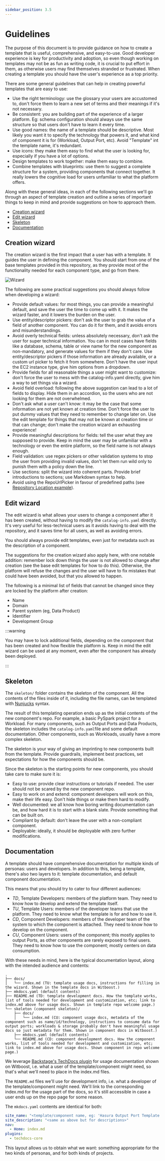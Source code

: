 ```yaml
---
sidebar_position: 3.5
---
```

# Guidelines

The purpose of this document is to provide guidance on how to create a template that is useful, comprehensive, and easy-to-use. Good developer experience is key for productivity and adoption, so even though working on templates may not be as fun as writing code, it is crucial to put effort in them, as otherwise users may find themselves stranded or frustrated. When creating a template you should have the user's experience as a top priority.

There are some general guidelines that can help in creating powerful templates that are easy to use:

- Use the right terminology: use the glossary your users are accustomed to, don't force them to learn a new set of terms and their meanings if it's not necessary.
- Be consistent: you are building part of the experience of a larger platform. Eg: schema configuration should always use the same structure so that users don't have to learn it every time.
- Use good names: the name of a template should be descriptive. Most likely you want it to specify the technology that powers it, and what kind of component it is for (Workload, Output Port, etc). Avoid "Template" int the template name, it's redundant.
- Use icons: they make them easy to find what the user is looking for, especially if you have a lot of options.
- Design templates to work together: make them easy to combine.
- Combine templates with blueprints: use them to suggest a complete structure for a system, providing components that connect together. It really lowers the cognitive load for users unfamiliar to what the platform offers.

Along with these general ideas, in each of the following sections we'll go through an aspect of template creation and outline a series of important things to keep in mind and provide suggestions on how to approach them.

- [Creation wizard](#creation-wizard)
- [Edit wizard](#edit-wizard)
- [Skeleton](#skeleton)
- [Documentation](#documentation)

## Creation wizard

The creation wizard is the first impact that a user has with a template. It guides the user in defining the component. You should start from one of the base templates provided in this repository, as they provide most of the functionality needed for each component type, and go from there.

![Wizard](./img/wizard.png)

The following are some practical suggestions you should always follow when developing a wizard:

- Provide default values: for most things, you can provide a meaningful default, and save the user the time to come up with it. It makes the wizard faster, and it lowers the burden on the user.
- Use entity/descriptor pickers: don't ask the user to grab the value of a field of another component. You can do it for them, and it avoids errors and misunderstandings.
- Avoid overly technical fields: unless absolutely necessary, don't ask the user for super technical information. You can in most cases have fields like a database, schema, table or view name for the new component as non-mandatory, and generate values for them if they don't care. Use entity/descriptor pickers if those information are already available, or a custom url picker to fetch it from somewhere. Don't have the user input the EC2 instance type, give him options from a dropdown.
- Provide fields for all reasonable things a user might want to customize: don't force the user to mess with the catalog-info.yaml directly, give him a way to set things via a wizard.
- Avoid field overload: following the above suggestion can lead to a lot of fields to display. Hide them in an accordion, so the users who are not looking for them are not overwhelmed.
- Don't ask what a user can't know: it may be the case that some information are not yet known at creation time. Don't force the user to put dummy values that they need to remember to change later on. Use the edit template for things that may not be known at creation time or that can change; don't make the creation wizard an exhausting experience!
- Provide meaningful descriptions for fields: tell the user what they are supposed to provide. Keep in mind the user may be unfamiliar with a technology or even the entire platform, so the field name is not always enough.
- Field validation: use regex pickers or other validation systems to stop the user from providing invalid values, don't let them run wild only to punish them with a policy down the line.
- Use sections: split the wizard into coherent parts. Provide brief introductions to sections; use Markdown syntax to help.
- Avoid using the RepoUrlPicker in favour of predefined paths (see [Repository Location example](examples/BaseComponents/BaseOutputPort/StreamlinedExperience/streamlinedExperience.md#repository-location)).

## Edit wizard

The edit wizard is what allows your users to change a component after it has been created, without having to modify the `catalog-info.yaml` directly. It's very useful for less-technical users as it avoids having to deal with the repository, and it saves time for all users, as well as avoiding errors.

You should always provide edit templates, even just for metadata such as the description of a component.

The suggestions for the creation wizard also apply here, with one notable addition: remember lock down things the user is not allowed to change after creation (see the base edit templates for how to do this). Otherwise, the platform will refuse the changes and the user will have to fix mistakes that could have been avoided, but that you allowed to happen.

The following is a minimal list of fields that cannot be changed since they are locked by the platform after creation:

- Name
- Domain
- Parent system (eg, Data Product)
- Identifier
- Development Group

:::warning

You may have to lock additional fields, depending on the component that has been created and how flexible the platform is. Keep in mind the edit wizard can be used at any moment, even after the component has already been deployed.

:::

## Skeleton

The `skeleton/` folder contains the skeleton of the component. All the contents of the files inside of it, including the file names, can be templated with [Nunjucks](examples/README.md#nunjucks) syntax.

The result of this templating operation ends up as the initial contents of the new component's repo. For example, a basic PySpark project for a Workload. For many components, such as Output Ports and Data Products, the skeleton includes the `catalog-info.yaml`file and some default documentation. Other components, such as Workloads, usually have a more complex skeleton.

The skeleton is your way of giving an imprinting to new components built from the template. Provide guardrails, implement best practices, set expectations for how the components should be.

Since the skeleton is the starting points for new components, you should take care to make sure it is:

- Easy to use: provide clear instructions or tutorials if needed. The user should not be scared by the new component repo.
- Easy to work on and extend: component developers will work on this, make their life easy. Don't hide things or make them hard to modify.
- Well documented: we all know how boring writing documentation can be, and how hard it is to start with a blank slate. Provide something that can be built on.
- Compliant by default: don't leave the user with a non-compliant component.
- Deployable: ideally, it should be deployable with zero further modifications.

## Documentation

A template should have comprehensive documentation for multiple kinds of personas: users and developers. In addition to this, being a template, there's also two layers to it: template documentation, and default component documentation.

This means that you should try to cater to four different audiences:

- *TD*, Template Developers: members of the platform team. They need to know how to develop and extend the template itself.
- *TU*, Template Users: members of the developer teams that use the platform. They need to know what the template is for and how to use it.
- *CD*, Component Developers: members of the developer team of the system to which the component is attached. They need to know how to develop on the component.
- *CU*, Component Users: users of the component; this mostly applies to output Ports, as other components are rarely exposed to final users. They need to know how to use the component; mostly centers on data consumption.

With these needs in mind, here is the typical documentation layout, along with the intended audience and contents:

```text
.
├── docs/
│   └── index.md (TU: template usage docs, instructions for filling in the wizard. Shown in the template docs in Witboost.)
├── mkdocs.yaml (default contents)
├── README.md (TD: template development docs. How the template works, list of tools needed for development and customization, etc; link to index.md above for usage docs. Shown in template repo welcome page.)
└── skeleton (component skeleton)/
    ├── docs/
    │   └── index.md (CU: component usage docs, metadata of the component such as name/id/technology, instructions to consume data for output ports; workloads & storage probably don't have meaningful usage docs so just metadata for them. Shown in component docs in Witboost.)
    ├── mkdocs.yaml (default contents)
    └── README.md (CD: component development docs. How the component works, list of tools needed for development and customization, etc; link to index.md above for usage docs. Shown component in repo welcome page.)
```

We leverage [Backstage's TechDocs plugin](https://backstage.io/docs/features/techdocs/creating-and-publishing/) for usage documentation shown on Witboost, i.e. what a user of the template/component might need, so that's what we'll need to place in the index.md files.

The `README.md` files we'll use for development info, i.e. what a developer of the template/component might need. We'll link to the corresponding index.md for the usage part of the docs, so it's still accessible in case a user ends up on the repo page for some reason.

The `mkdocs.yaml` contents are identical for both:

```yaml
site_name: "<template/component name, eg: 'Hasura Output Port Template' or the component name such as 'Hasura Output Port 3' (templated)>"
site_description: "<same as above but for descriptions>"
nav:
  - Home: index.md
plugins:
  - techdocs-core
```

This layout allows us to obtain what we want: something appropriate for the two kinds of personas, and for both kinds of projects.
